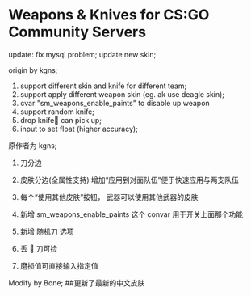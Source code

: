 # Weapons & Knives for CS:GO Community Servers

update:
fix mysql problem;
update new skin;

origin by kgns;

1. support different skin and knife for different team;
2. support apply different weapon skin (eg. ak use deagle skin);
3. cvar "sm_weapons_enable_paints" to disable up weapon
4. support random knife;
5. drop knife🔪 can pick up;
6. input to set float (higher accuracy);

原作者为 kgns;

1. 刀分边

2. 皮肤分边(全属性支持) 增加“应用到对面队伍”便于快速应用与两支队伍

3. 每个“使用其他皮肤”按钮， 武器可以使用其他武器的皮肤
4. 新增 sm_weapons_enable_paints 这个 convar 用于开关上面那个功能
5. 新增 随机刀 选项
6. 丢 🔪 刀可捡
7. 磨损值可直接输入指定值

Modify by Bone;
##更新了最新的中文皮肤
